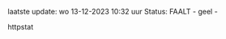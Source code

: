 laatste update: 
wo 13-12-2023 10:32   uur 
Status: FAALT - geel - 
<div class="service Y">httpstat</div>